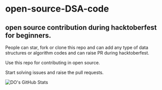 # open-source-DSA-code
## open source contribution during hacktoberfest for beginners.

People can star, fork or clone this repo and can add any type of data structures or algorithm codes and can raise PR during hacktoberfest.

Use this repo for contributing in open source.

Start solving issues and raise the pull requests.

![DO's GitHub Stats](https://github-readme-stats.vercel.app/api?username=open-source-DSA-code&theme=graywhite&show_icons=true)
